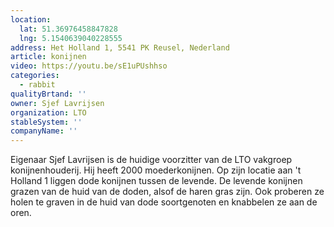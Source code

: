 ```yaml
---
location:
  lat: 51.36976458847828
  lng: 5.1540639040228555
address: Het Holland 1, 5541 PK Reusel, Nederland
article: konijnen
video: https://youtu.be/sE1uPUshhso
categories:
  - rabbit
qualityBrtand: ''
owner: Sjef Lavrijsen
organization: LTO
stableSystem: ''
companyName: ''
---
```

Eigenaar Sjef Lavrijsen is de huidige voorzitter van de LTO vakgroep konijnenhouderij. Hij heeft 2000 moederkonijnen. Op zijn locatie aan 't Holland 1 liggen dode konijnen tussen de levende. De levende konijnen grazen van de huid van de doden, alsof de haren gras zijn. Ook proberen ze holen te graven in de huid van dode soortgenoten en knabbelen ze aan de oren.